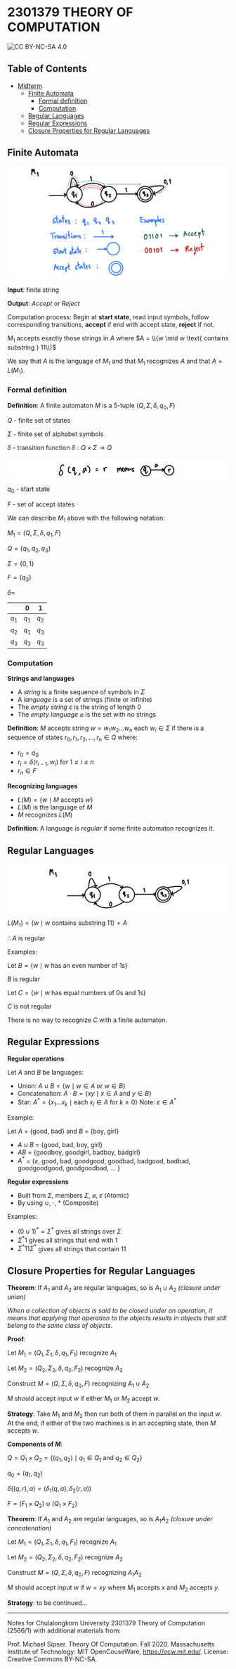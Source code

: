 # 2301379 THEORY OF COMPUTATION

![CC BY-NC-SA 4.0](https://img.shields.io/badge/License-CC%20BY--NC--SA%204.0-yellow.svg)

## Table of Contents
- [Midterm](#midterm)
  - [Finite Automata](#finite-automata)
    - [Formal definition](#formal-definition)
    - [Computation](#computation)
  - [Regular Languages](#regular-languages)
  - [Regular Expressions](#regular-expressions)
  - [Closure Properties for Regular Languages](#closure-properties-for-regular-languages)

## Finite Automata

![finite automata](images/fa01.png)

**Input**: finite string

**Output**: *Accept* or *Reject*

Computation process: Begin at **start state**, read input symbols, follow corresponding transitions, **accept** if end with accept state, **reject** if not.

$M_{1}$ accepts exactly those strings in $A$ where $A = \\{w \mid w \text{ contains substring } 11\\}$

We say that $A$ is the language of $M_{1}$ and that $M_{1}$ recognizes $A$ and that $A = L(M_{1})$.

### Formal definition

**Definition**: A finite automaton $M$ is a 5-tuple $(Q, \Sigma, \delta, q_{0}, F)$

$Q$ - finite set of states

$\Sigma$ - finite set of alphabet symbols

$\delta$ - transition function $\delta: Q \times \Sigma \rightarrow Q$ 

![transition function](images/fa02.png)

$q_{0}$ - start state

$F$ - set of accept states

We can describe $M_{1}$ above with the following notation:

$M_{1} = (Q, \Sigma, \delta, q_{1}, F)$

$Q = \{q_{1}, q_{2}, q_{3}\}$

$\Sigma = \{0, 1\}$

$F = \{q_{3}\}$

$\delta =$ 

|         | 0       | 1       |
| :-----: | :-----: | :-----: |
| $q_{1}$ | $q_{1}$ | $q_{2}$ |
| $q_{2}$ | $q_{1}$ | $q_{3}$ |
| $q_{3}$ | $q_{3}$ | $q_{3}$ |

### Computation

**Strings and languages**

- A *string* is a finite sequence of symbols in $\Sigma$
- A *language* is a set of strings (finite or infinite)
- The *empty string* $\varepsilon$ is the string of length 0
- The *empty language* $\varnothing$ is the set with no strings

**Definition**: $M$ accepts string $w = w_{1} w_{2} \ldots w_{n}$ each $w_{i} \in \Sigma$ if there is a sequence of states $r_{0}, r_{1}, r_{2}, \ldots, r_{n} \in Q$
where:
- $r_{0} = q_{0}$
- $r_{i} = \delta(r_{i-1}, w_{i})$ for $1 \leq i \leq n$
- $r_{n} \in F$

**Recognizing languages**

- $L(M) = \{w \mid M \text{ accepts } w\}$
- $L(M)$ is the language of $M$
- $M$ recognizes $L(M)$

**Definition**: A language is *regular* if some finite automaton recognizes it.

## Regular Languages

![regular languages example](images/fa03.png)

$L(M_{1}) = \{w \mid w \text{ contains substring } 11\} = A$

$\therefore A$ is regular

Examples:

Let $B = \{w \mid w \text{ has an even number of 1s}\}$

$B$ is regular

Let $C = \{w \mid w \text{ has equal numbers of 0s and 1s}\}$

$C$ is not regular

There is no way to recognize $C$ with a finite automaton.

## Regular Expressions

**Regular operations**

Let $A$ and $B$ be languages:

- Union: $A \cup B = \{w \mid w \in A \text{ or } w \in B\}$
- Concatenation: $A \cdot B = \{xy \mid x \in A \text{ and } y \in B\}$
- Star: $A^{*} = \{x_{1}\ldots x_{k} \mid \text{each } x_{i} \in A \text{ for } k \geq 0\}$ Note: $\varepsilon \in A^{*}$

Example:

Let $A$ = {good, bad} and $B$ = {boy, girl}
- $A \cup B$ = {good, bad, boy, girl}
- $AB$ = {goodboy, goodgirl, badboy, badgirl}
- $A^{*}$ = {$\varepsilon$, good, bad, goodgood, goodbad, badgood, badbad, goodgoodgood, goodgoodbad, ... }

**Regular expressions**

- Built from $\Sigma$, members $\Sigma$, $\varnothing$, $\varepsilon$ (Atomic)
- By using $\cup$, $\cdot$, $*$ (Composite)

Examples:

- $(0 \cup 1)^{*} = \Sigma^{*}$ gives all strings over $\Sigma$
- $\Sigma^{*}1$ gives all strings that end with 1
- $\Sigma^{*}11\Sigma^{*}$ gives all strings that contain 11

## Closure Properties for Regular Languages

**Theorem**: If $A_{1}$ and $A_{2}$ are regular languages, so is $A_{1} \cup A_{2}$ *(closure under union)*

*When a collection of objects is said to be closed under an operation, it means that applying that operation to the objects results in objects that still belong to the same class of objects.*

**Proof**:

Let $M_{1} = (Q_{1}, \Sigma_{1}, \delta, q_{1}, F_{1})$ recognize $A_{1}$

Let $M_{2} = (Q_{2}, \Sigma_{2}, \delta, q_{2}, F_{2})$ recognize $A_{2}$

Construct $M = (Q, \Sigma, \delta, q_{0}, F)$ recognizing $A_{1} \cup A_{2}$

$M$ should accept input $w$ if either $M_{1}$ or $M_{2}$ accept $w$.

**Strategy**: Take $M_{1}$ and $M_{2}$ then run both of them in parallel on the input $w$. At the end, if either of the two machines is in an accepting state, then $M$ accepts $w$.

**Components of $M$**:

$Q = Q_{1} \times Q_{2} = \{(q_{1}, q_{2}) \mid q_{1} \in Q_{1} \text{ and } q_{2} \in Q_{2}\}$

$q_{0} = (q_{1}, q_{2})$

$\delta((q, r), a) = (\delta_{1}(q, a), \delta_{2}(r, a))$

$F = (F_{1} \times Q_{2}) \cup (Q_{1} \times F_{2})$

**Theorem**: If $A_{1}$ and $A_{2}$ are regular languages, so is $A_{1}A_{2}$ *(closure under concatenation)*

Let $M_{1} = (Q_{1}, \Sigma_{1}, \delta, q_{1}, F_{1})$ recognize $A_{1}$

Let $M_{2} = (Q_{2}, \Sigma_{2}, \delta, q_{2}, F_{2})$ recognize $A_{2}$

Construct $M = (Q, \Sigma, \delta, q_{0}, F)$ recognizing $A_{1}A_{2}$

$M$ should accept input $w$ if $w = xy$ where $M_{1}$ accepts $x$ and $M_{2}$ accepts $y$.

**Strategy**: to be continued...

---

Notes for Chulalongkorn University 2301379 Theory of Computation (2566/1) with additional materials from:

Prof. Michael Sipser. Theory Of Computation. Fall 2020. Massachusetts Institute of Technology: MIT OpenCouseWare, https://ocw.mit.edu/. License: Creative Commons BY-NC-SA.